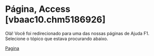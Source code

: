
# Página, Access [vbaac10.chm5186926]

Olá! Você foi redirecionado para uma das nossas páginas de Ajuda F1. Selecione o tópico que estava procurando abaixo.

[Pagina](http://msdn.microsoft.com/library/2c67eea5-2f04-807e-f07b-ebcc82dd1a21%28Office.15%29.aspx)
